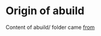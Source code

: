 # Origin of abuild

Content of abuild/ folder came [from](https://git.alpinelinux.org/aports/tree/main/musl?h=3.16-stable)

